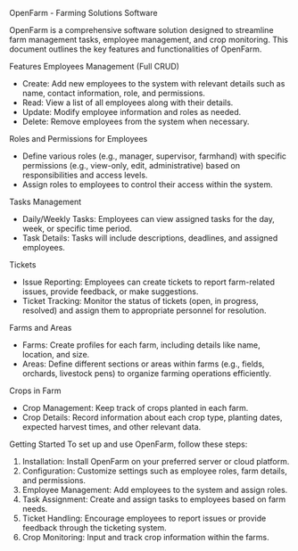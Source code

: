 OpenFarm - Farming Solutions Software 

OpenFarm is a comprehensive software solution designed to streamline farm management tasks, employee management, and crop monitoring. This document outlines the key features and functionalities of OpenFarm. 

Features 
Employees Management (Full CRUD) 

* Create: Add new employees to the system with relevant details such as name, contact information, role, and permissions.
* Read: View a list of all employees along with their details.
* Update: Modify employee information and roles as needed.
* Delete: Remove employees from the system when necessary.

Roles and Permissions for Employees 

* Define various roles (e.g., manager, supervisor, farmhand) with specific permissions (e.g., view-only, edit, administrative) based on responsibilities and access levels.
* Assign roles to employees to control their access within the system.

Tasks Management 

* Daily/Weekly Tasks: Employees can view assigned tasks for the day, week, or specific time period.
* Task Details: Tasks will include descriptions, deadlines, and assigned employees.

Tickets 

* Issue Reporting: Employees can create tickets to report farm-related issues, provide feedback, or make suggestions.
* Ticket Tracking: Monitor the status of tickets (open, in progress, resolved) and assign them to appropriate personnel for resolution. 

Farms and Areas 

* Farms: Create profiles for each farm, including details like name, location, and size.
* Areas: Define different sections or areas within farms (e.g., fields, orchards, livestock pens) to organize farming operations efficiently. 

Crops in Farm 

* Crop Management: Keep track of crops planted in each farm.
* Crop Details: Record information about each crop type, planting dates, expected harvest times, and other relevant data. 

Getting Started 
To set up and use OpenFarm, follow these steps: 

1. Installation: Install OpenFarm on your preferred server or cloud platform.
2. Configuration: Customize settings such as employee roles, farm details, and permissions.
3. Employee Management: Add employees to the system and assign roles.
4. Task Assignment: Create and assign tasks to employees based on farm needs.
5. Ticket Handling: Encourage employees to report issues or provide feedback through the ticketing system.
6. Crop Monitoring: Input and track crop information within the farms. 
